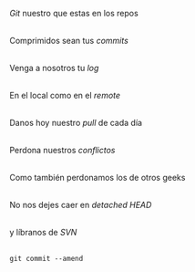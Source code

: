 <p><em>Git</em> nuestro que estas en los repos<br /> 

Comprimidos sean tus <em>commits</em><br /> 

Venga a nosotros tu <em>log</em><br /> 

En el local como en el <em>remote</em><br /> 

Danos hoy nuestro <em>pull</em> de cada día<br /> 

Perdona nuestros <em>conflictos</em><br /> 

Como también perdonamos los de otros geeks<br /> 

No nos dejes caer en <em>detached HEAD</em><br /> 

y líbranos de <em>SVN</em><br /> 

<code>git commit --amend</code></p>
